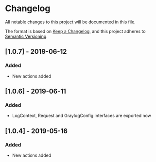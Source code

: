 # Changelog
All notable changes to this project will be documented in this file.

The format is based on [Keep a Changelog](https://keepachangelog.com/en/1.0.0/),
and this project adheres to [Semantic Versioning](https://semver.org/spec/v2.0.0.html).

## [1.0.7] - 2019-06-12
### Added
- New actions added

## [1.0.6] - 2019-06-11
### Added
- LogContext, Request and GraylogConfig interfaces are exported now

## [1.0.4] - 2019-05-16
### Added
- New actions added